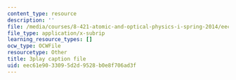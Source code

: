 ```yaml
---
content_type: resource
description: ''
file: /media/courses/8-421-atomic-and-optical-physics-i-spring-2014/eec61e9033095d2d9528b0e8f706ad3f_Y7UsD2SNIIw.vtt
file_type: application/x-subrip
learning_resource_types: []
ocw_type: OCWFile
resourcetype: Other
title: 3play caption file
uid: eec61e90-3309-5d2d-9528-b0e8f706ad3f
---
```

